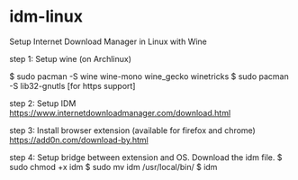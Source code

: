 # idm-linux
Setup Internet Download Manager in Linux with Wine 

step 1: Setup wine (on Archlinux)

$ sudo pacman -S wine wine-mono wine_gecko winetricks
$ sudo pacman -S lib32-gnutls [for https support]

step 2: Setup IDM 
https://www.internetdownloadmanager.com/download.html

step 3: Install browser extension (available for firefox and chrome)
https://add0n.com/download-by.html

step 4: Setup bridge between extension and OS. Download the idm file.
$ sudo chmod +x idm
$ sudo mv idm /usr/local/bin/
$ idm
